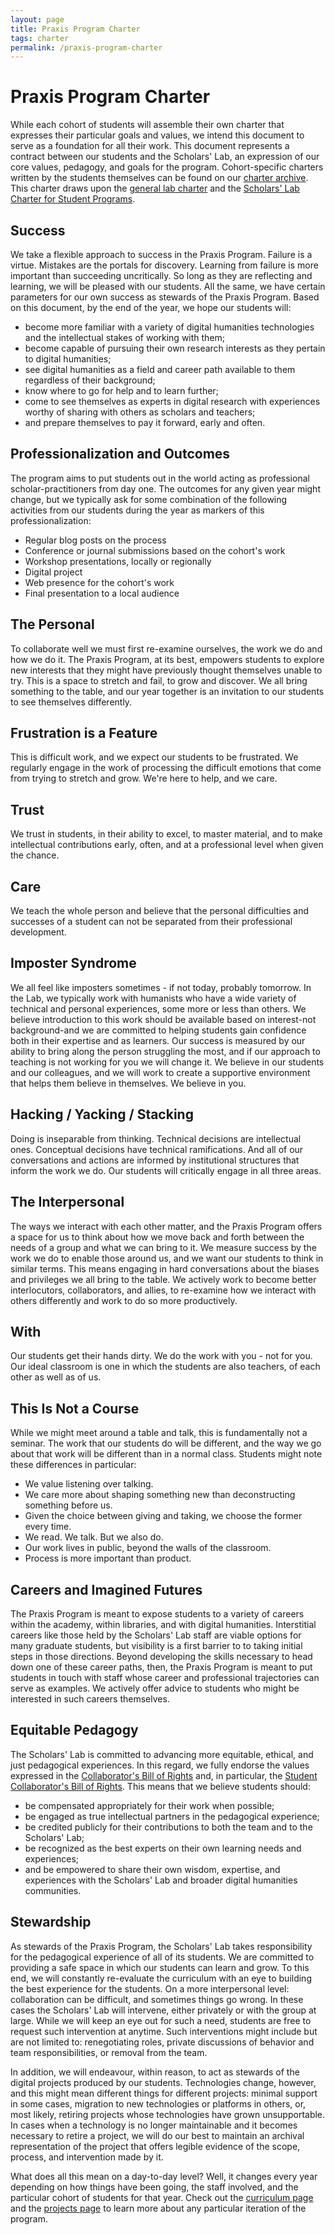 ```yaml
---
layout: page
title: Praxis Program Charter
tags: charter
permalink: /praxis-program-charter
---
```


# Praxis Program Charter

While each cohort of students will assemble their own charter that expresses their particular goals and values, we intend this document to serve as a foundation for all their work. This document represents a contract between our students and the Scholars' Lab, an expression of our core values, pedagogy, and goals for the program. Cohort-specific charters written by the students themselves can be found on our [charter archive](/charter). This charter draws upon the [general lab charter](http://scholarslab.org/about/charter) and the [Scholars' Lab Charter for Student Programs](/student-programs-charter).

## Success

We take a flexible approach to success in the Praxis Program. Failure is a virtue. Mistakes are the portals for discovery. Learning from failure is more important than succeeding uncritically. So long as they are reflecting and learning, we will be pleased with our students. All the same, we have certain parameters for our own success as stewards of the Praxis Program. Based on this document, by the end of the year, we hope our students will:

* become more familiar with a variety of digital humanities technologies and the intellectual stakes of working with them;
* become capable of pursuing their own research interests as they pertain to digital humanities;
* see digital humanities as a field and career path available to them regardless of their background;
* know where to go for help and to learn further;
* come to see themselves as experts in digital research with experiences worthy of sharing with others as scholars and teachers;
* and prepare themselves to pay it forward, early and often.

## Professionalization and Outcomes

The program aims to put students out in the world acting as professional scholar-practitioners from day one. The outcomes for any given year might change, but we typically ask for some combination of the following activities from our students during the year as markers of this professionalization:

* Regular blog posts on the process
* Conference or journal submissions based on the cohort's work
* Workshop presentations, locally or regionally
* Digital project
* Web presence for the cohort's work
* Final presentation to a local audience

## The Personal

To collaborate well we must first re-examine ourselves, the work we do and how we do it. The Praxis Program, at its best, empowers students to explore new interests that they might have previously thought themselves unable to try. This is a space to stretch and fail, to grow and discover. We all bring something to the table, and our year together is an invitation to our students to see themselves differently.

## Frustration is a Feature

This is difficult work, and we expect our students to be frustrated. We regularly engage in the work of processing the difficult emotions that come from trying to stretch and grow. We're here to help, and we care.

## Trust

We trust in students, in their ability to excel, to master material, and to make intellectual contributions early, often, and at a professional level when given the chance. 

## Care 

We teach the whole person and believe that the personal difficulties and successes of a student can not be separated from their professional development.

## Imposter Syndrome

We all feel like imposters sometimes - if not today, probably tomorrow. In the Lab, we typically work with humanists who have a wide variety of technical and personal experiences, some more or less than others. We believe introduction to this work should be available based on interest-not background-and we are committed to helping students gain confidence both in their expertise and as learners. Our success is measured by our ability to bring along the person struggling the most, and if our approach to teaching is not working for you we will change it. We believe in our students and our colleagues, and we will work to create a supportive environment that helps them believe in themselves. We believe in you.

## Hacking / Yacking / Stacking

Doing is inseparable from thinking. Technical decisions are intellectual ones. Conceptual decisions have technical ramifications. And all of our conversations and actions are informed by institutional structures that inform the work we do. Our students will critically engage in all three areas.

## The Interpersonal

The ways we interact with each other matter, and the Praxis Program offers a space for us to think about how we move back and forth between the needs of a group and what we can bring to it. We measure success by the work we do to enable those around us, and we want our students to think in similar terms. This means engaging in hard conversations about the biases and privileges we all bring to the table. We actively work to become better interlocutors, collaborators, and allies, to re-examine how we interact with others differently and work to do so more productively.

## With

Our students get their hands dirty. We do the work with you - not for you. Our ideal classroom is one in which the students are also teachers, of each other as well as of us.

## This Is Not a Course

While we might meet around a table and talk, this is fundamentally not a seminar. The work that our students do will be different, and the way we go about that work will be different than in a normal class. Students might note these differences in particular:

* We value listening over talking.
* We care more about shaping something new than deconstructing something before us.
* Given the choice between giving and taking, we choose the former every time.
* We read. We talk. But we also do.
* Our work lives in public, beyond the walls of the classroom.
* Process is more important than product.

## Careers and Imagined Futures

The Praxis Program is meant to expose students to a variety of careers within the academy, within libraries, and with digital humanities. Interstitial careers like those held by the Scholars' Lab staff are viable options for many graduate students, but visibility is a first barrier to to taking initial steps in those directions. Beyond developing the skills necessary to head down one of these career paths, then, the Praxis Program is meant to put students in touch with staff whose career and professional trajectories can serve as examples. We actively offer advice to students who might be interested in such careers themselves.

## Equitable Pedagogy

The Scholars' Lab is committed to advancing more equitable, ethical, and just pedagogical experiences. In this regard, we fully endorse the values expressed in the [Collaborator's Bill of Rights](http://mcpress.media-commons.org/offthetracks/part-one-models-for-collaboration-career-paths-acquiring-institutional-support-and-transformation-in-the-field/a-collaboration/collaborators%E2%80%99-bill-of-rights/) and, in particular, the [Student Collaborator's Bill of Rights](http://cdh.ucla.edu/news/a-student-collaborators-bill-of-rights/). This means that we believe students should:

* be compensated appropriately for their work when possible;
* be engaged as true intellectual partners in the pedagogical experience;
* be credited publicly for their contributions to both the team and to the Scholars' Lab;
* be recognized as the best experts on their own learning needs and experiences;
* and be empowered to share their own wisdom, expertise, and experiences with the Scholars' Lab and broader digital humanities communities.

## Stewardship

As stewards of the Praxis Program, the Scholars' Lab takes responsibility for the pedagogical experience of all of its students. We are committed to providing a safe space in which our students can learn and grow. To this end, we will constantly re-evaluate the curriculum with an eye to building the best experience for the students. On a more interpersonal level: collaboration can be difficult, and sometimes things go wrong. In these cases the Scholars' Lab will intervene, either privately or with the group at large. While we will keep an eye out for such a need, students are free to request such intervention at anytime. Such interventions might include but are not limited to: renegotiating roles, private discussions of behavior and team responsibilities, or removal from the team. 

In addition, we will endeavour, within reason, to act as stewards of the digital projects produced by our students. Technologies change, however, and this might mean different things for different projects: minimal support in some cases, migration to new technologies or platforms in others, or, most likely, retiring projects whose technologies have grown unsupportable. In cases when a technology is no longer maintainable and it becomes necessary to retire a project, we will do our best to maintain an archival representation of the project that offers legible evidence of the scope, process, and intervention made by it.

What does all this mean on a day-to-day level? Well, it changes every year depending on how things have been going, the staff involved, and the particular cohort of students for that year. Check out the [curriculum page](/curriculum) and the [projects page](/projects) to learn more about any particular iteration of the program.


